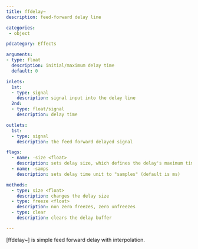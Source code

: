 ```yaml
---
title: ffdelay~
description: feed-forward delay line

categories:
 - object

pdcategory: Effects

arguments:
- type: float
  description: initial/maximum delay time
  default: 0

inlets:
  1st:
  - type: signal
    description: signal input into the delay line
  2nd:
  - type: float/signal
    description: delay time

outlets:
  1st:
  - type: signal
    description: the feed forward delayed signal

flags:
  - name: -size <float>
    description: sets delay size, which defines the delay's maximum time (default 1000 ms or argument's value if given)
  - name: -samps
    description: sets delay time unit to "samples" (default is ms)

methods:
  - type: size <float>
    description: changes the delay size
  - type: freeze <float>
    description: non zero freezes, zero unfreezes
  - type: clear
    description: clears the delay buffer

---
```


[ffdelay~] is simple feed forward delay with interpolation.

